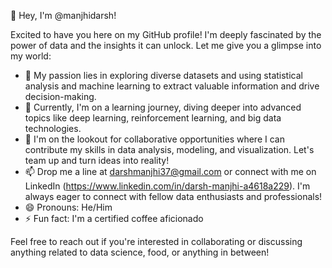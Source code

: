 👋 Hey, I'm @manjhidarsh!

Excited to have you here on my GitHub profile! I'm deeply fascinated by the power of data and the insights it can unlock. Let me give you a glimpse into my world:

- 👀 My passion lies in exploring diverse datasets and using statistical analysis and machine learning to extract valuable information and drive decision-making.
- 🌱 Currently, I'm on a learning journey, diving deeper into advanced topics like deep learning, reinforcement learning, and big data technologies.
- 💞️ I'm on the lookout for collaborative opportunities where I can contribute my skills in data analysis, modeling, and visualization. Let's team up and turn ideas into reality!
- 📫 Drop me a line at darshmanjhi37@gmail.com or connect with me on LinkedIn (https://www.linkedin.com/in/darsh-manjhi-a4618a229). I'm always eager to connect with fellow data enthusiasts and professionals!
- 😄 Pronouns: He/Him
- ⚡ Fun fact: I'm a certified coffee aficionado

Feel free to  reach out if you're interested in collaborating or discussing anything related to data science, food, or anything in between!


<!---
manjhidarsh/manjhidarsh is a ✨ special ✨ repository because its `README.md` (this file) appears on your GitHub profile.
You can click the Preview link to take a look at your changes.
--->

